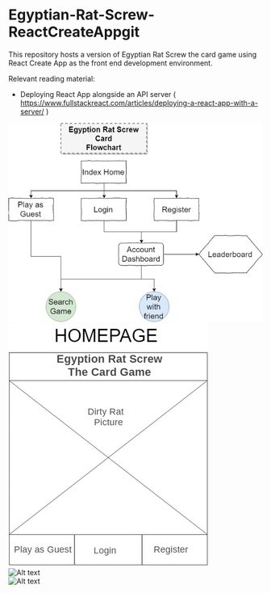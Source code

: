 # Egyptian-Rat-Screw-ReactCreateAppgit
This repository hosts a version of Egyptian Rat Screw the card game using React Create App as the front end development environment.  

Relevant reading material:  

- Deploying React App alongside an API server ( https://www.fullstackreact.com/articles/deploying-a-react-app-with-a-server/ )  



![Alt text](https://raw.githubusercontent.com/joemulick/Egyptian-Rat-Screw-ReactCreateApp/master/Flowchart.jpeg "Egyptian Rat Screw Flowchart Layout")  
<return>
![Alt text](https://raw.githubusercontent.com/joemulick/Egyptian-Rat-Screw-ReactCreateApp/master/wireframe.jpg "Egyptian Rat Screw Homepage Layout")  
<return>
![Alt text](https://user-images.githubusercontent.com/20348042/33861232-985e5910-de91-11e7-97a4-2201336983cb.jpg "Egyptian Rat Screw Game Search Layout")  
<return>
![Alt text](https://user-images.githubusercontent.com/20348042/33861231-97769828-de91-11e7-8892-18a0cadade6f.jpg "Egyptian Rat Screw Game In Game Layout")  





